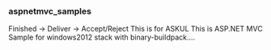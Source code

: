 ### aspnetmvc_samples
Finished -> Deliver -> Accept/Reject
This is for ASKUL
This is ASP.NET MVC Sample for windows2012 stack with binary-buildpack....
